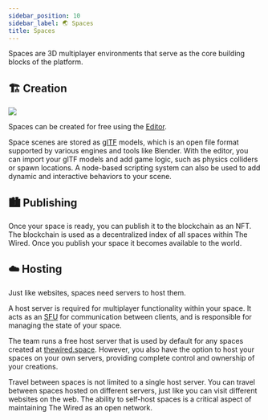 ```yaml
---
sidebar_position: 10
sidebar_label: 🌏 Spaces
title: Spaces
---
```


Spaces are 3D multiplayer environments that serve as the core building blocks of the platform.

## 🏗️ Creation

<div class="large-img">
  <img src="/img/Editor.png" />
</div>

Spaces can be created for free using the [Editor](https://www.thewired.space/create).

Space scenes are stored as [glTF](https://github.com/KhronosGroup/glTF) models, which is an open file format supported by various engines and tools like Blender. With the editor, you can import your glTF models and add game logic, such as physics colliders or spawn locations. A node-based scripting system can also be used to add dynamic and interactive behaviors to your scene.

## 🏙️ Publishing

Once your space is ready, you can publish it to the blockchain as an NFT. The blockchain is used as a decentralized index of all spaces within The Wired. Once you publish your space it becomes available to the world.

## ☁️ Hosting

Just like websites, spaces need servers to host them.

A host server is required for multiplayer functionality within your space. It acts as an [SFU](https://bloggeek.me/webrtcglossary/sfu/) for communication between clients, and is responsible for managing the state of your space.

The team runs a free host server that is used by default for any spaces created at [thewired.space](https://thewired.space). However, you also have the option to host your spaces on your own servers, providing complete control and ownership of your creations.

Travel between spaces is not limited to a single host server. You can travel between spaces hosted on different servers, just like you can visit different websites on the web. The ability to self-host spaces is a critical aspect of maintaining The Wired as an open network.
